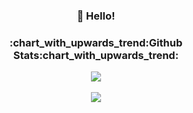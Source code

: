 <h3 align="center">👋 Hello! </h3>

<h3 align="center">:chart_with_upwards_trend:Github Stats:chart_with_upwards_trend:</h3>

<p align="center">
  <a href="https://github.com/Nefelibata-D" title="Nefelibata-D's GitHub Stats">
    <img src="https://github-readme-stats.vercel.app/api?username=Nefelibata-D&show_icons=true&count_private=true&layout=compact&theme=default">
  </a>
  <br/>
  <br/>
  <a href="https://github.com/Nefelibata-D" title="Most Used Languages">
    <img src="https://github-readme-stats.vercel.app/api/top-langs/?username=Nefelibata-D&layout=compact&count_private=true&theme=default">
  </a>
</p>
